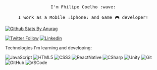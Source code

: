 <p align="center">
  <samp>
    I'm Fhilipe Coelho :wave:
    <br><br>
    I work as a Mobile :iphone: and Game 🎮 developer!
  </samp>
</p>


[![Github Stats By Anurag](https://github-readme-stats.vercel.app/api?username=FhilipeCrash&show_icons=true&title_color=fff&icon_color=79ff97&text_color=9f9f9f&bg_color=151515)](https://github.com/anuraghazra/github-readme-stats)

[![Twitter Follow](https://img.shields.io/twitter/follow/fhilipecrash?style=social)](https://twitter.com/fhilipecrash)
[![Linkedin](https://img.shields.io/badge/-Linkedin-blue?style=flat-square&logo=Linkedin&logoColor=white&link=https://www.linkedin.com/in/fhilipecoelho/)](https://www.linkedin.com/in/fhilipecoelho/)


Technologies I'm learning and developing:

![JavaScript](https://img.shields.io/badge/-JavaScript-black?style=flat-square&logo=javascript)
![HTML5](https://img.shields.io/badge/-HTML5-E34F26?style=flat-square&logo=html5&logoColor=white)
![CSS3](https://img.shields.io/badge/-CSS3-1572B6?style=flat-square&logo=css3)
![ReactNative](https://img.shields.io/badge/-React%20Native-black?style=flat-square&logo=react)
![CSharp](https://img.shields.io/badge/C%23-informational?style=flat-square&logo=c-sharp)
![Unity](https://img.shields.io/badge/Unity-black?style=flat-square&logo=unity)
![Git](https://img.shields.io/badge/-Git-black?style=flat-square&logo=git)
![GitHub](https://img.shields.io/badge/-GitHub-181717?style=flat-square&logo=github)
![VSCode](https://img.shields.io/badge/-VSCode-007ACC?style=flat-square&logo=visual-studio-code&logoColor=white)

<!--
**FhilipeCrash/FhilipeCrash** is a ✨ _special_ ✨ repository because its `README.md` (this file) appears on your GitHub profile.

Here are some ideas to get you started:

- 🔭 I’m currently working on ...
- 🌱 I’m currently learning ...
- 👯 I’m looking to collaborate on ...
- 🤔 I’m looking for help with ...
- 💬 Ask me about ...
- 📫 How to reach me: ...
- 😄 Pronouns: ...
- ⚡ Fun fact: ...
-->

